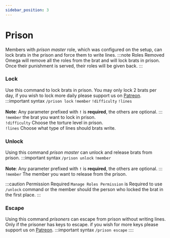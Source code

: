```yaml
---
sidebar_position: 3
---
```


# Prison
Members with *prison master* role, which was configured on the setup, can lock brats in the prison and force them to write lines.
:::note Roles Removed
Omega will remove all the roles from the brat and will lock brats in prison. Once their punishment is served, their roles will be given back.
:::
### Lock
Use this command to lock brats in prison. You may only lock 2 brats per day, if you wish to lock more daily please support us on [Patreon](https://www.patreon.com/OmegaDiscordBot).
:::important syntax
`/prison lock` `!member` `!difficulty` `!lines`<br/><br/>
**Note**: Any parameter prefixed with **`!`** is **required**, the others are optional. 
:::
`!member` the brat you want to lock in prison.<br/>
`!difficulty` Choose the torture level in prison.<br/>
`!lines` Choose what type of lines should brats write.

### Unlock
Using this command *prison master* can unlock and release brats from prison.
:::important syntax
`/prison unlock` `!member`<br/><br/>
**Note**: Any parameter prefixed with **`!`** is **required**, the others are optional. 
:::
`!member` The member you want to release from the prison.

:::caution Permission Required
`Manage Roles Permission` is Required to use `/unlock` command or the member should the person who locked the brat in the first place.
:::

### Escape
Using this command *prisoners* can escape from prison without writing lines. Only if the prisoner has keys to escape. if you wish for more keys please support us on [Patreon](https://www.patreon.com/OmegaDiscordBot).
:::important syntax
`/prison escape`
::::
